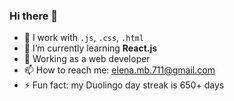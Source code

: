 ### Hi there 👋

<!--

**elena-mb/elena-mb** is a ✨ _special_ ✨ repository because its `README.md` (this file) appears on your GitHub profile.

Here are some ideas to get you started:
- 👯 I’m looking to collaborate on ...
- ✨ My resume: 
- 😄 Pronouns: ...
- 🤔 I’m looking for help with ...
- 💬 I try to live by quote "Don't be afraid to make mistakes. Be afraid of never learning from them."
-->


- 🔭 I work with ```.js```, ```.css```, ```.html```  
- 🌱 I’m currently learning **React.js**
- 👯 Working as a web developer
- 📫 How to reach me: elena.mb.711@gmail.com
- ⚡ Fun fact: my Duolingo day streak is 650+ days 
